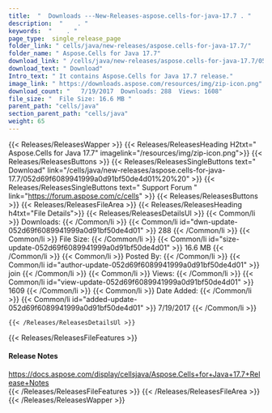 ```yaml
---
title:  "  Downloads ---New-Releases-aspose.cells-for-java-17.7 . " 
description:  "    . " 
keywords:  "    . " 
page_type:  single_release_page
folder_link: " cells/java/new-releases/aspose.cells-for-java-17.7/"
folder_name: " Aspose.Cells for Java 17.7"
download_link: " /cells/java/new-releases/aspose.cells-for-java-17.7/052d69f6089941999a0d91bf50de4d01"
download_text: " Download"
Intro_text: " It contains Aspose.Cells for Java 17.7 release."
image_link: " https://downloads.aspose.com/resources/img/zip-icon.png"
download_count: "   7/19/2017  Downloads: 288  Views: 1608"
file_size: "  File Size: 16.6 MB "
parent_path: "cells/java"
section_parent_path: "cells/java"
weight: 65 
---
```


{{< Releases/ReleasesWapper >}}
  {{< Releases/ReleasesHeading H2txt=" Aspose.Cells for Java 17.7" imagelink="/resources/img/zip-icon.png">}}
  {{< Releases/ReleasesButtons >}}
    {{< Releases/ReleasesSingleButtons text=" Download" link="/cells/java/new-releases/aspose.cells-for-java-17.7/052d69f6089941999a0d91bf50de4d01%20%20" >}}
    {{< Releases/ReleasesSingleButtons text=" Support Forum " link="https://forum.aspose.com/c/cells" >}}
  {{< Releases/ReleasesButtons >}}
  {{< Releases/ReleasesFileArea >}}
    {{< Releases/ReleasesHeading h4txt="File Details">}}
    {{< Releases/ReleasesDetailsUl >}}
            {{< Common/li  >}} Downloads: {{< /Common/li >}} 
      {{< Common/li id="dwn-update-052d69f6089941999a0d91bf50de4d01" >}} 288 {{< /Common/li >}} 
      {{< Common/li  >}} File Size: {{< /Common/li >}} 
      {{< Common/li id="size-update-052d69f6089941999a0d91bf50de4d01" >}} 16.6 MB {{< /Common/li >}} 
      {{< Common/li  >}} Posted By: {{< /Common/li >}} 
      {{< Common/li id="author-update-052d69f6089941999a0d91bf50de4d01" >}} join {{< /Common/li >}} 
      {{< Common/li  >}} Views: {{< /Common/li >}} 
      {{< Common/li id="view-update-052d69f6089941999a0d91bf50de4d01" >}} 1609 {{< /Common/li >}} 
      {{< Common/li  >}} Date Added: {{< /Common/li >}} 
      {{< Common/li id="added-update-052d69f6089941999a0d91bf50de4d01" >}} 7/19/2017 {{< /Common/li >}} 

    {{< /Releases/ReleasesDetailsUl >}}

  {{< Releases/ReleasesFileFeatures >}}
      <h4>Release Notes</h4><div><a href="https://docs.aspose.com/display/cellsjava/Aspose.Cells+for+Java+17.7+Release+Notes">https://docs.aspose.com/display/cellsjava/Aspose.Cells+for+Java+17.7+Release+Notes</a></div>
  {{< /Releases/ReleasesFileFeatures >}}
 {{< /Releases/ReleasesFileArea >}}
{{< /Releases/ReleasesWapper >}}



